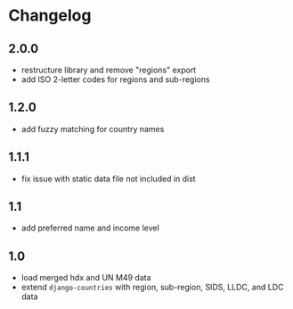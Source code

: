 # Changelog

## 2.0.0
- restructure library and remove "regions" export
- add ISO 2-letter codes for regions and sub-regions

## 1.2.0
- add fuzzy matching for country names

## 1.1.1
- fix issue with static data file not included in dist

## 1.1
- add preferred name and income level

## 1.0
- load merged hdx and UN M49 data
- extend `django-countries` with region, sub-region, SIDS, LLDC, and LDC data
